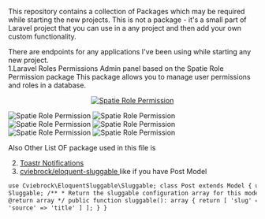 This repository contains a collection of Packages which may be required while starting the new projects.
This is not a package - it's a small part of Laravel project that you can use in a any project and then add your own custom functionality.

There are endpoints for any applications I've been using while starting any new project.
<br>
1.Laravel Roles Permissions Admin panel based on the Spatie Role Permission package
This package allows you to manage user permissions and roles in a database.

<p align="center">
<a href="https://spatie.be/docs/laravel-permission/v5/introduction"><img src="https://raw.githubusercontent.com/spatie/laravel-permission/main/art/socialcard.png" alt="Spatie Role Permission"></a>

</p>
<img src="http://rolepermission.herokuapp.com/githubimage/role_list.jpg" alt="Spatie Role Permission">
<img src="http://rolepermission.herokuapp.com/githubimage/role_create.jpg" alt="Spatie Role Permission">
<img src="http://rolepermission.herokuapp.com/githubimage/role_edit.jpg" alt="Spatie Role Permission">
<img src="http://rolepermission.herokuapp.com/githubimage/user_list.jpg" alt="Spatie Role Permission">
<img src="http://rolepermission.herokuapp.com/githubimage/user_create.jpg" alt="Spatie Role Permission">
<img src="http://rolepermission.herokuapp.com/githubimage/user_edit.jpg" alt="Spatie Role Permission">

Also Other List OF package used in this file is

2. <a href="https://github.com/yoeunes/toastr">Toastr Notifications </a>
3. <a href="https://github.com/cviebrock/eloquent-sluggable">cviebrock/eloquent-sluggable </a>
   like if you have Post Model

```html
use Cviebrock\EloquentSluggable\Sluggable; class Post extends Model { use
Sluggable; /** * Return the sluggable configuration array for this model. * *
@return array */ public function sluggable(): array { return [ 'slug' => [
'source' => 'title' ] ]; } }
```
